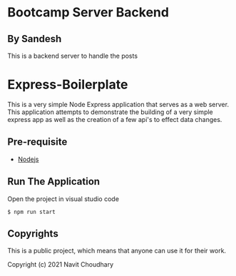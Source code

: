 # Bootcamp Server Backend
## By Sandesh
This is a backend server to handle the posts


# Express-Boilerplate
This is a very simple Node Express application that serves as a web server. This application attempts to demonstrate the building of a very simple express app as well as the creation of a few api's to effect data changes.

## Pre-requisite

- [Nodejs](https://www.digitalocean.com/community/tutorials/how-to-install-node-js-on-ubuntu-20-04)
## Run The Application

Open the project in visual studio code

```
$ npm run start
```

## Copyrights
This is a public project, which means that anyone can use it for their work.

Copyright (c) 2021 Navit Choudhary